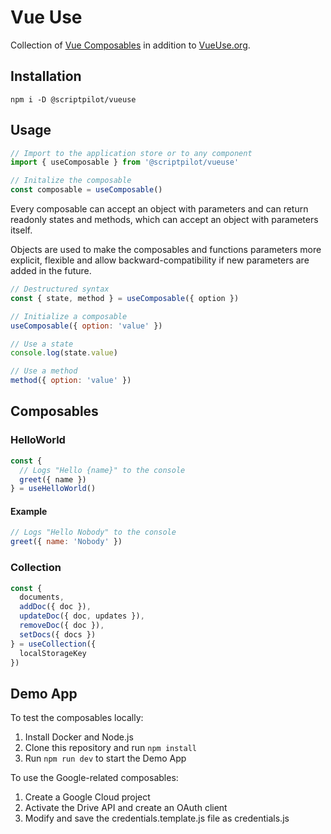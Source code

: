 # Vue Use

Collection of [Vue Composables](https://vuejs.org/guide/reusability/composables.html) in addition to [VueUse.org](https://vueuse.org/).

## Installation

````
npm i -D @scriptpilot/vueuse
````

## Usage

````js
// Import to the application store or to any component
import { useComposable } from '@scriptpilot/vueuse'

// Initalize the composable
const composable = useComposable()
````

Every composable can accept an object with parameters and can return readonly states and methods, which can accept an object with parameters itself.

Objects are used to make the composables and functions parameters more explicit, flexible and allow backward-compatibility if new parameters are added in the future.

````js
// Destructured syntax
const { state, method } = useComposable({ option })

// Initialize a composable
useComposable({ option: 'value' })

// Use a state
console.log(state.value)

// Use a method
method({ option: 'value' })
````

## Composables

### HelloWorld

````js
const {
  // Logs "Hello {name}" to the console
  greet({ name })
} = useHelloWorld()
````

#### Example

````js
// Logs "Hello Nobody" to the console
greet({ name: 'Nobody' })
````

### Collection

````js
const {
  documents,
  addDoc({ doc }),
  updateDoc({ doc, updates }),
  removeDoc({ doc }),
  setDocs({ docs })
} = useCollection({
  localStorageKey
})
````

## Demo App

To test the composables locally:

1. Install Docker and Node.js
2. Clone this repository and run `npm install`
4. Run `npm run dev` to start the Demo App

To use the Google-related composables:

1. Create a Google Cloud project 
2. Activate the Drive API and create an OAuth client
3. Modify and save the credentials.template.js file as credentials.js
